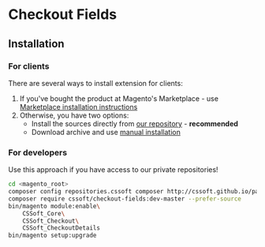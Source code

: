 # Checkout Fields

## Installation

### For clients

There are several ways to install extension for clients:

 1. If you've bought the product at Magento's Marketplace - use
    [Marketplace installation instructions](https://docs.magento.com/marketplace/user_guide/buyers/install-extension.html)
 2. Otherwise, you have two options:
    - Install the sources directly from [our repository](https://docs.cssoftsolutions.com/m2/extensions/checkout-fields/installation/composer/) - **recommended**
    - Download archive and use [manual installation](https://docs.cssoftsolutions.com/m2/extensions/checkout-fields/installation/manual/)

### For developers

Use this approach if you have access to our private repositories!

```bash
cd <magento_root>
composer config repositories.cssoft composer http://cssoft.github.io/packages/
composer require cssoft/checkout-fields:dev-master --prefer-source
bin/magento module:enable\
    CSSoft_Core\
    CSSoft_Checkout\
    CSSoft_CheckoutDetails
bin/magento setup:upgrade
```

